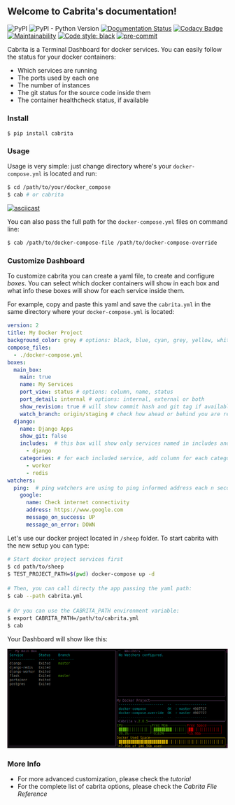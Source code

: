 ## Welcome to Cabrita's documentation!

![PyPI](https://img.shields.io/pypi/v/cabrita.svg)
![PyPI - Python Version](https://img.shields.io/pypi/pyversions/cabrita.svg)
[![Documentation Status](https://readthedocs.org/projects/cabrita/badge/?version=latest)](https://cabrita.readthedocs.io/en/latest/?badge=latest)
[![Codacy Badge](https://api.codacy.com/project/badge/Grade/ea94adacb6664984916474a909c4c4e4)](https://www.codacy.com/app/chrismaille/cabrita?utm_source=github.com&amp;utm_medium=referral&amp;utm_content=chrismaille/cabrita&amp;utm_campaign=Badge_Grade)
[![Maintainability](https://api.codeclimate.com/v1/badges/3475b300e01e18d8c9e8/maintainability)](https://codeclimate.com/github/chrismaille/cabrita/maintainability)
[![Code style: black](https://img.shields.io/badge/code%20style-black-000000.svg)](https://github.com/psf/black)
[![pre-commit](https://img.shields.io/badge/pre--commit-enabled-brightgreen?logo=pre-commit&logoColor=white)](https://github.com/pre-commit/pre-commit)

Cabrita is a Terminal Dashboard for docker services. You can easily
follow the status for your docker containers:

* Which services are running
* The ports used by each one
* The number of instances
* The git status for the source code inside them
* The container healthcheck status, if available

### Install

```shell
$ pip install cabrita
```

### Usage

Usage is very simple: just change directory where's your
`docker-compose.yml` is located and run:

```bash
$ cd /path/to/your/docker_compose
$ cab # or cabrita
```

[![asciicast](https://asciinema.org/a/Z31bttxgBe4JhuyBPvLYomoqc.svg)](https://asciinema.org/a/Z31bttxgBe4JhuyBPvLYomoqc)

You can also pass the full path for the `docker-compose.yml` files on
command line:

```bash
$ cab /path/to/docker-compose-file /path/to/docker-compose-override
```

### Customize Dashboard

To customize cabrita you can create a yaml file, to create and configure
_boxes_. You can select which docker containers will show in each box
and what info these boxes will show for each service inside them.

For example, copy and paste this yaml and save the `cabrita.yml` in the
same directory where your `docker-compose.yml` is located:

```yaml
version: 2
title: My Docker Project
background_color: grey # options: black, blue, cyan, grey, yellow, white
compose_files:
  - ./docker-compose.yml
boxes:
  main_box:
    main: true
    name: My Services
    port_view: status # options: column, name, status
    port_detail: internal # options: internal, external or both
    show_revision: true # will show commit hash and git tag if available
    watch_branch: origin/staging # check how ahead or behind you are regard this branch
  django:
    name: Django Apps
    show_git: false
    includes:  # this box will show only services named in includes and categories options
      - django
    categories: # for each included service, add column for each category below
      - worker
      - redis
watchers:
  ping:  # ping watchers are using to ping informed address each n seconds.
    google:
      name: Check internet connectivity
      address: https://www.google.com
      message_on_success: UP
      message_on_error: DOWN
```

Let's use our docker project located in `/sheep` folder. To start
cabrita with the new setup you can type:

```bash
# Start docker project services first
$ cd path/to/sheep
$ TEST_PROJECT_PATH=$(pwd) docker-compose up -d

# Then, you can call directy the app passing the yaml path:
$ cab --path cabrita.yml

# Or you can use the CABRITA_PATH environment variable:
$ export CABRITA_PATH=/path/to/cabrita.yml
$ cab
```

Your Dashboard will show like this:

![Image](docs/assets/c1.png)

### More Info

- For more advanced customization, please check the *tutorial*
- For the complete list of cabrita options, please check the *Cabrita
  File Reference*
